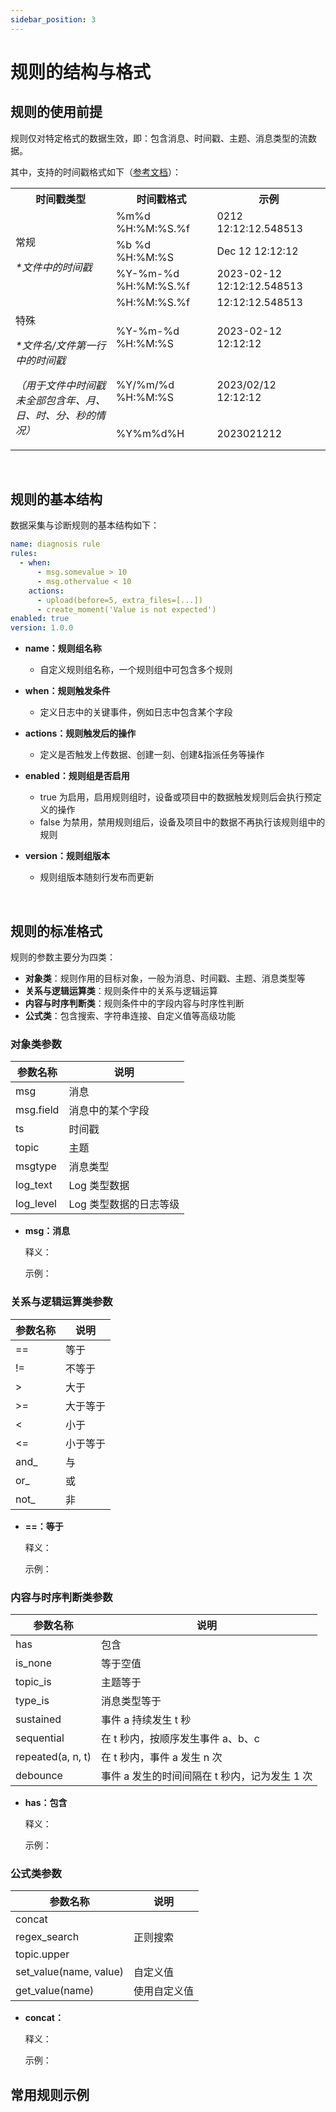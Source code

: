 ```yaml
---
sidebar_position: 3
---
```

# 规则的结构与格式

## 规则的使用前提

规则仅对特定格式的数据生效，即：包含消息、时间戳、主题、消息类型的流数据。

其中，支持的时间戳格式如下（[参考文档](https://www.w3schools.com/python/python_datetime.asp)）：

<table>
    <tr>
        <th>时间戳类型</th><th>时间戳格式</th><th>示例</th>
    </tr>
    <tr>
        <td rowspan="4">常规<p><i>*文件中的时间戳</i></p></td><td>%m%d %H:%M:%S.%f</td><td>0212 12:12:12.548513</td>
    </tr>
    <tr>
        <td>%b %d %H:%M:%S</td><td>Dec 12 12:12:12</td>
    </tr>
    <tr>
        <td>%Y-%m-%d %H:%M:%S.%f</td><td>2023-02-12 12:12:12.548513</td>
    </tr>
    <tr>
        <td>%H:%M:%S.%f</td><td>12:12:12.548513</td>
    </tr>
    <tr>
        <td rowspan="3">特殊<p><i>*文件名/文件第一行中的时间戳</i></p><p><i>（用于文件中时间戳未全部包含年、月、日、时、分、秒的情况）</i></p></td><td>%Y-%m-%d %H:%M:%S</td><td>2023-02-12 12:12:12</td>
    </tr>
    <tr>
        <td>%Y/%m/%d %H:%M:%S</td><td>2023/02/12 12:12:12</td>
    </tr>
    <tr>
        <td>%Y%m%d%H</td><td>2023021212</td>
    </tr>
</table>

<br />

## 规则的基本结构

数据采集与诊断规则的基本结构如下：

```yaml
name: diagnosis rule
rules:
  - when:
      - msg.somevalue > 10
      - msg.othervalue < 10
    actions:
      - upload(before=5, extra_files=[...])
      - create_moment('Value is not expected')
enabled: true
version: 1.0.0
```

- **name：规则组名称**
  - 自定义规则组名称，一个规则组中可包含多个规则
    
- **when：规则触发条件**
  - 定义日志中的关键事件，例如日志中包含某个字段
    
- **actions：规则触发后的操作**
  - 定义是否触发上传数据、创建一刻、创建&指派任务等操作

- **enabled：规则组是否启用**
  - true 为启用，启用规则组时，设备或项目中的数据触发规则后会执行预定义的操作
  - false 为禁用，禁用规则组后，设备及项目中的数据不再执行该规则组中的规则

- **version：规则组版本**
  - 规则组版本随刻行发布而更新

<br />

## 规则的标准格式

规则的参数主要分为四类：
- **对象类**：规则作用的目标对象，一般为消息、时间戳、主题、消息类型等
- **关系与逻辑运算类**：规则条件中的关系与逻辑运算
- **内容与时序判断类**：规则条件中的字段内容与时序性判断
- **公式类**：包含搜索、字符串连接、自定义值等高级功能

### 对象类参数

| 参数名称 | 说明 |
| --- | --- |
| msg | 消息 |
| msg.field | 消息中的某个字段 |
| ts | 时间戳 |
| topic | 主题 |
| msgtype | 消息类型 |
| log_text | Log 类型数据 |
| log_level | Log 类型数据的日志等级 |

- **msg：消息**

  释义：

  示例：


### 关系与逻辑运算类参数

| 参数名称 | 说明 |
| --- | --- |
| == | 等于 |
| != | 不等于 |
| > | 大于 |
| >= | 大于等于 |
| < | 小于 |
| <= | 小于等于 |
| and_ | 与 |
| or_ | 或 |
| not_ | 非 |

- **==：等于**

  释义：

  示例：

### 内容与时序判断类参数

| 参数名称 | 说明 |
| --- | --- |
| has | 包含 |
| is_none | 等于空值 |
| topic_is | 主题等于 |
| type_is | 消息类型等于 |
| sustained | 事件 a 持续发生 t 秒 |
| sequential | 在 t 秒内，按顺序发生事件 a、b、c  |
| repeated(a, n, t) | 在 t 秒内，事件 a 发生 n 次 |
| debounce | 事件 a 发生的时间间隔在 t 秒内，记为发生 1 次 |

- **has：包含**

  释义：

  示例：

### 公式类参数

| 参数名称 | 说明 |
| --- | --- |
| concat |  |
| regex_search | 正则搜索 |
| topic.upper |  |
| set_value(name, value) | 自定义值 |
| get_value(name) | 使用自定义值 |

- **concat：**

  释义：

  示例：


## 常用规则示例














